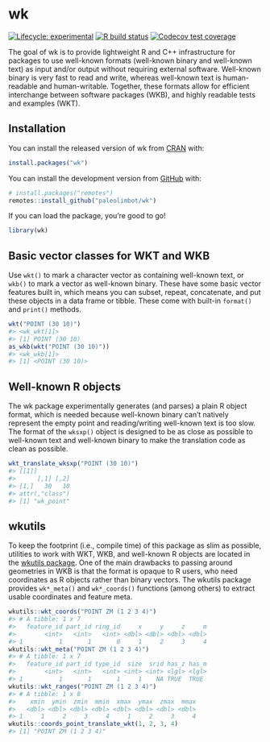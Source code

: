 
<!-- README.md is generated from README.Rmd. Please edit that file -->

# wk

<!-- badges: start -->

[![Lifecycle:
experimental](https://img.shields.io/badge/lifecycle-experimental-orange.svg)](https://www.tidyverse.org/lifecycle/#experimental)
[![R build
status](https://github.com/paleolimbot/wk/workflows/R-CMD-check/badge.svg)](https://github.com/paleolimbot/wk/actions)
[![Codecov test
coverage](https://codecov.io/gh/paleolimbot/wk/branch/master/graph/badge.svg)](https://codecov.io/gh/paleolimbot/wk?branch=master)
<!-- badges: end -->

The goal of wk is to provide lightweight R and C++ infrastructure for
packages to use well-known formats (well-known binary and well-known
text) as input and/or output without requiring external software.
Well-known binary is very fast to read and write, whereas well-known
text is human-readable and human-writable. Together, these formats allow
for efficient interchange between software packages (WKB), and highly
readable tests and examples (WKT).

## Installation

You can install the released version of wk from
[CRAN](https://cran.r-project.org/) with:

``` r
install.packages("wk")
```

You can install the development version from
[GitHub](https://github.com/) with:

``` r
# install.packages("remotes")
remotes::install_github("paleolimbot/wk")
```

If you can load the package, you’re good to go\!

``` r
library(wk)
```

## Basic vector classes for WKT and WKB

Use `wkt()` to mark a character vector as containing well-known text, or
`wkb()` to mark a vector as well-known binary. These have some basic
vector features built in, which means you can subset, repeat,
concatenate, and put these objects in a data frame or tibble. These come
with built-in `format()` and `print()` methods.

``` r
wkt("POINT (30 10)")
#> <wk_wkt[1]>
#> [1] POINT (30 10)
as_wkb(wkt("POINT (30 10)"))
#> <wk_wkb[1]>
#> [1] <POINT (30 10)>
```

## Well-known R objects

The wk package experimentally generates (and parses) a plain R object
format, which is needed because well-known binary can’t natively
represent the empty point and reading/writing well-known text is too
slow. The format of the `wksxp()` object is designed to be as close as
possible to well-known text and well-known binary to make the
translation code as clean as possible.

``` r
wkt_translate_wksxp("POINT (30 10)")
#> [[1]]
#>      [,1] [,2]
#> [1,]   30   10
#> attr(,"class")
#> [1] "wk_point"
```

## wkutils

To keep the footprint (i.e., compile time) of this package as slim as
possible, utilities to work with WKT, WKB, and well-known R objects are
located in the [wkutils
package](https://paleolimbot.github.io/wkutils/). One of the main
drawbacks to passing around geometries in WKB is that the format is
opaque to R users, who need coordinates as R objects rather than binary
vectors. The wkutils package provides `wk*_meta()` and `wk*_coords()`
functions (among others) to extract usable coordinates and feature meta.

``` r
wkutils::wkt_coords("POINT ZM (1 2 3 4)")
#> # A tibble: 1 x 7
#>   feature_id part_id ring_id     x     y     z     m
#>        <int>   <int>   <int> <dbl> <dbl> <dbl> <dbl>
#> 1          1       1       0     1     2     3     4
wkutils::wkt_meta("POINT ZM (1 2 3 4)")
#> # A tibble: 1 x 7
#>   feature_id part_id type_id  size  srid has_z has_m
#>        <int>   <int>   <int> <int> <int> <lgl> <lgl>
#> 1          1       1       1     1    NA TRUE  TRUE
wkutils::wkt_ranges("POINT ZM (1 2 3 4)")
#> # A tibble: 1 x 8
#>    xmin  ymin  zmin  mmin  xmax  ymax  zmax  mmax
#>   <dbl> <dbl> <dbl> <dbl> <dbl> <dbl> <dbl> <dbl>
#> 1     1     2     3     4     1     2     3     4
wkutils::coords_point_translate_wkt(1, 2, 3, 4)
#> [1] "POINT ZM (1 2 3 4)"
```
